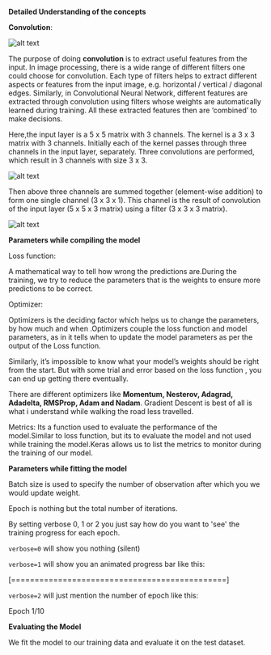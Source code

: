 <b>Detailed Understanding of the concepts</b>

**Convolution**:

  ![alt text](https://thumbs.gfycat.com/BrilliantPinkDeinonychus.webp)

The purpose of doing **convolution** is to extract useful features from the input. In image processing, there is a wide range of different filters one could choose for convolution. Each type of filters helps to extract different aspects or features from the input image, e.g. horizontal / vertical / diagonal edges. Similarly, in Convolutional Neural Network, different features are extracted through convolution using filters whose weights are automatically learned during training. All these extracted features then are ‘combined’ to make decisions.

Here,the input layer is a 5 x 5 matrix with 3 channels. The kernel is a 3 x 3 matrix with 3 channels. Initially each of the kernel passes through three channels in the input layer, separately. Three convolutions are performed, which result in 3 channels with size 3 x 3.

![alt text](https://cdn-images-1.medium.com/max/800/1*Emy_ai48XaOeGDgykLypPg.gif)

Then above three channels are summed together (element-wise addition) to form one single channel (3 x 3 x 1). This channel is the result of convolution of the input layer (5 x 5 x 3 matrix) using a filter (3 x 3 x 3 matrix).

![alt text](https://cdn-images-1.medium.com/max/800/1*5otecXBNlms3lslqlYworA.gif)

**Parameters while compiling the model**

Loss function: 

A mathematical way to tell how wrong the predictions are.During the training, we try to reduce the parameters that is the weights to ensure more predictions to be correct.

Optimizer:

Optimizers is the deciding factor which helps us to change the parameters, by how much and when .Optimizers couple the loss function and model parameters, as in it tells when to update the model parameters as per the output of the Loss function.

Similarly, it’s impossible to know what your model’s weights should be right from the start. But with some trial and error based on the loss function , you can end up getting there eventually.

There are different optimizers like **Momentum, Nesterov, Adagrad, Adadelta, RMSProp, Adam and Nadam**. Gradient Descent is best of all is what i understand while walking the road less travelled.

Metrics:
Its a function used to evaluate the performance of the model.Similar to loss function, but its to evaluate the model and not used while training the model.Keras allows us to list the metrics to monitor during the training of our model.

**Parameters while fitting the model**

Batch size is used to specify the number of observation after which you we would update weight. 
 
Epoch is nothing but the total number of iterations.

By setting verbose 0, 1 or 2 you just say how do you want to 'see' the training progress for each epoch.

`verbose=0` will show you nothing (silent)

`verbose=1` will show you an animated progress bar like this:

[==============================================]

`verbose=2` will just mention the number of epoch like this:

Epoch 1/10

**Evaluating the Model**

We fit the model to our training data and evaluate it on the test dataset.


